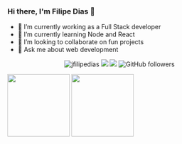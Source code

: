 <h3>
  Hi there, I'm Filipe Dias 👋
</h3>

<ul>
  <li>🔭 I’m currently working as a Full Stack developer</li>
  <li>🌱 I’m currently learning Node and React</li>
  <li>👯 I’m looking to collaborate on fun projects</li>
  <li>💬 Ask me about web development</li>
</ul>

<p align="center">
   <img src="https://komarev.com/ghpvc/?username=jfilipedias" alt="jfilipedias" />
  <a href="https://www.linkedin.com/in/jfilipedias/" target="_blank"><img src="https://img.shields.io/badge/-Filipe%20Dias-blue?style=flat&logo=Linkedin&logoColor=white&link=https://www.linkedin.com/in/jfilipedias/"/></a>
  <a href="mailto:filipediascontato@gmail.com"><img src="https://img.shields.io/badge/-filipediascontato@gmail.com-red?style=flat&logo=Gmail&logoColor=white&link=mailto:filipediascontato@gmail.com"/></a>
   <img alt="GitHub followers" src="https://img.shields.io/github/followers/jfilipedias?style=social">       
</p>

<div>
  <img height="140em" src="https://github-readme-stats.vercel.app/api?username=jfilipedias&theme=&show_icons=true&include_all_commits=true&count_private=true&&hide=issues,prs" />
  <img height="140em" src="https://github-readme-stats.vercel.app/api/top-langs/?username=jfilipedias&layout=compact&langs_count=10&hide=javascript,postscript,livescript,pascal,html,css,sass,scss,shaderlab,hlsl,shell,d,objective-c,arduino,lex,php,makefile,cmake,yacc,plpgsql,tsql,tcl,processing,apacheconf,perl,elixir"/>
</div>
